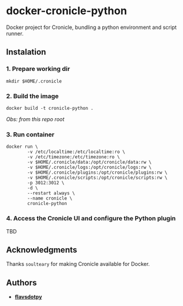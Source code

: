 # docker-cronicle-python

Docker project for Cronicle, bundling a python environment and script runner.

## Instalation

### 1. Prepare working dir

`mkdir $HOME/.cronicle`

### 2. Build the image

`docker build -t cronicle-python .`

_Obs: from this repo root_

### 3. Run container

```shell
docker run \
        -v /etc/localtime:/etc/localtime:ro \
        -v /etc/timezone:/etc/timezone:ro \
        -v $HOME/.cronicle/data:/opt/cronicle/data:rw \
        -v $HOME/.cronicle/logs:/opt/cronicle/logs:rw \
        -v $HOME/.cronicle/plugins:/opt/cronicle/plugins:rw \
        -v $HOME/.cronicle/scripts:/opt/cronicle/scripts:rw \
        -p 3012:3012 \
        -d \
        --restart always \
        --name cronicle \
        cronicle-python
```

### 4. Access the Cronicle UI and configure the Python plugin

TBD

## Acknowledgments

Thanks `soulteary` for making Cronicle available for Docker.

## Authors

* **[flavsdotpy](github.com/flavsdotpy)**
